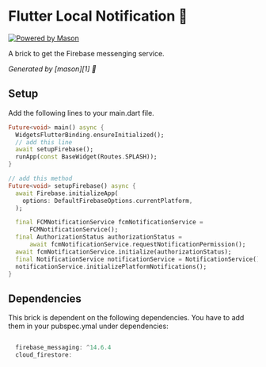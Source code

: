 # Flutter Local Notification 🚀

[![Powered by Mason](https://img.shields.io/endpoint?url=https%3A%2F%2Ftinyurl.com%2Fmason-badge)](https://github.com/felangel/mason)

A brick to get the Firebase messenging service.

_Generated by [mason][1] 🧱_

## Setup

Add the following lines to your main.dart file.

```dart
Future<void> main() async {
  WidgetsFlutterBinding.ensureInitialized();
  // add this line
  await setupFirebase();
  runApp(const BaseWidget(Routes.SPLASH));
}

// add this method
Future<void> setupFirebase() async {
  await Firebase.initializeApp(
    options: DefaultFirebaseOptions.currentPlatform,
  );

  final FCMNotificationService fcmNotificationService =
      FCMNotificationService();
  final AuthorizationStatus authorizationStatus =
      await fcmNotificationService.requestNotificationPermission();
  await fcmNotificationService.initialize(authorizationStatus);
  final NotificationService notificationService = NotificationService();
  notificationService.initializePlatformNotifications();
}

```

## Dependencies

This brick is dependent on the following dependencies.
You have to add them in your pubspec.ymal under dependencies:

```dart

  firebase_messaging: ^14.6.4
  cloud_firestore:

```
